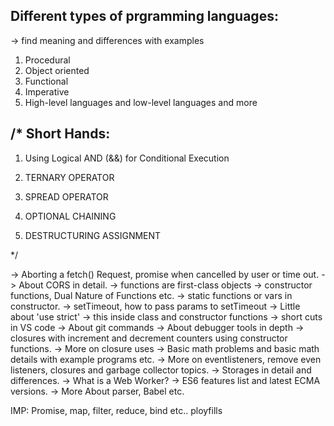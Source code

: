 
Different types of prgramming languages:
----------------------------------------
-> find meaning and differences with examples
1. Procedural
2. Object oriented
3. Functional
4. Imperative
5. High-level languages and low-level languages and more

/*
Short Hands:
-----------
1. Using Logical AND (&&) for Conditional Execution

2. TERNARY OPERATOR

3. SPREAD OPERATOR

4. OPTIONAL CHAINING

5. DESTRUCTURING ASSIGNMENT

*/

-> Aborting a fetch() Request, promise when cancelled by user or time out.
-> About CORS in detail.
-> functions are first-class objects
-> constructor functions, Dual Nature of Functions etc.
-> static functions or vars in constructor.
-> setTimeout, how to pass params to setTimeout
-> Little about 'use strict'
-> this inside class and constructor functions
-> short cuts in VS code
-> About git commands
-> About debugger tools in depth
-> closures with increment and decrement counters using constructor functions.
-> More on closure uses
-> Basic math problems and basic math details with example programs etc.
-> More on eventlisteners, remove even listeners, closures and garbage collector topics.
-> Storages in detail and differences.
-> What is a Web Worker?
-> ES6 features list and latest ECMA versions.
-> More About parser, Babel etc.

IMP: Promise, map, filter, reduce, bind etc.. ployfills